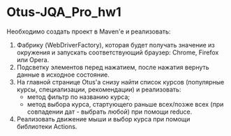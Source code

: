 # Otus-JQA_Pro_hw1

Необходимо создать проект в Maven'e и реализовать:
1. Фабрику (WebDriverFactory), которая будет получать значение из окружения и запускать соответствующий браузер: Chrome,
   Firefox или Opera.
2. Подсветку элементов перед нажатием, после нажатия вернуть данные в исходное состояние.
3. На главной странице Otus'a снизу найти список курсов (популярные курсы, специализации, рекомендации) и реализовать:
    - метод фильтр по названию курса;
    - метод выбора курса, стартующего раньше всех/позже всех (при совпадении дат - выбрать любой) при помощи reduce.
4. Реализовать движение мыши и выбор курса при помощи библиотеки Actions.